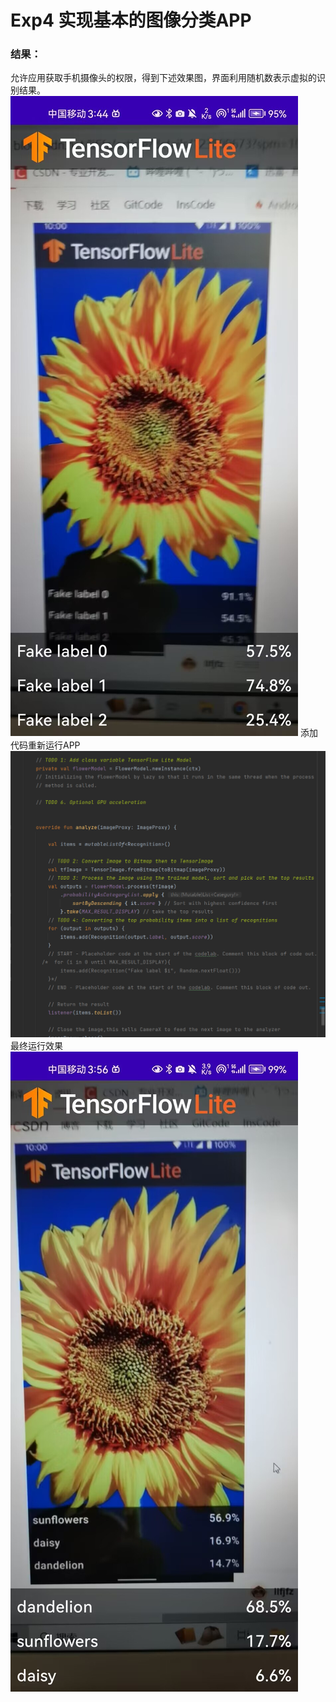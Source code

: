 # Exp4 实现基本的图像分类APP

### 结果：
允许应用获取手机摄像头的权限，得到下述效果图，界面利用随机数表示虚拟的识别结果。
![image](./imgs/1.jpg)
添加代码重新运行APP
![image](./imgs/3.png)
最终运行效果
![image](./imgs/2.jpg)